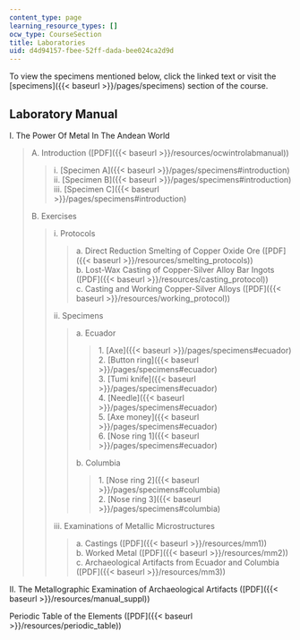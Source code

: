 ```yaml
---
content_type: page
learning_resource_types: []
ocw_type: CourseSection
title: Laboratories
uid: d4d94157-fbee-52ff-dada-bee024ca2d9d
---
```


To view the specimens mentioned below, click the linked text or visit the [specimens]({{< baseurl >}}/pages/specimens) section of the course.

Laboratory Manual
-----------------

I. The Power Of Metal In The Andean World

> A. Introduction ([PDF]({{< baseurl >}}/resources/ocwintrolabmanual))
> 
> > i. [Specimen A]({{< baseurl >}}/pages/specimens#introduction)  
> > ii. [Specimen B]({{< baseurl >}}/pages/specimens#introduction)  
> > iii. [Specimen C]({{< baseurl >}}/pages/specimens#introduction)
> 
> B. Exercises
> 
> > i. Protocols
> > 
> > > a. Direct Reduction Smelting of Copper Oxide Ore ([PDF]({{< baseurl >}}/resources/smelting_protocols))  
> > > b. Lost-Wax Casting of Copper-Silver Alloy Bar Ingots ([PDF]({{< baseurl >}}/resources/casting_protocol))  
> > > c. Casting and Working Copper-Silver Alloys ([PDF]({{< baseurl >}}/resources/working_protocol))
> > 
> > ii. Specimens
> > 
> > > a. Ecuador
> > > 
> > > > 1\. [Axe]({{< baseurl >}}/pages/specimens#ecuador)  
> > > > 2. [Button ring]({{< baseurl >}}/pages/specimens#ecuador)  
> > > > 3. [Tumi knife]({{< baseurl >}}/pages/specimens#ecuador)  
> > > > 4. [Needle]({{< baseurl >}}/pages/specimens#ecuador)  
> > > > 5. [Axe money]({{< baseurl >}}/pages/specimens#ecuador)  
> > > > 6. [Nose ring 1]({{< baseurl >}}/pages/specimens#ecuador)
> > > 
> > > b. Columbia
> > > 
> > > > 1. [Nose ring 2]({{< baseurl >}}/pages/specimens#columbia)  
> > > > 2. [Nose ring 3]({{< baseurl >}}/pages/specimens#columbia)
> > 
> > iii. Examinations of Metallic Microstructures
> > 
> > > a. Castings ([PDF]({{< baseurl >}}/resources/mm1))  
> > > b. Worked Metal ([PDF]({{< baseurl >}}/resources/mm2))  
> > > c. Archaeological Artifacts from Ecuador and Columbia ([PDF]({{< baseurl >}}/resources/mm3))

II. The Metallographic Examination of Archaeological Artifacts ([PDF]({{< baseurl >}}/resources/manual_suppl))

Periodic Table of the Elements ([PDF]({{< baseurl >}}/resources/periodic_table))